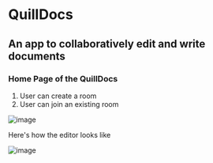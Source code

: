# QuillDocs
## An app to collaboratively edit and write documents

### Home Page of the QuillDocs
1. User can create a room
1. User can join an existing room

![image](https://github.com/shreyanshtiwari02/quill-docs/assets/81490172/f7b5f9a1-b950-4855-9756-78f25655ad2f)

Here's how the editor looks like 

![image](https://github.com/shreyanshtiwari02/quill-docs/assets/81490172/8d38b575-6099-4a06-b6ac-1c329f396491)

